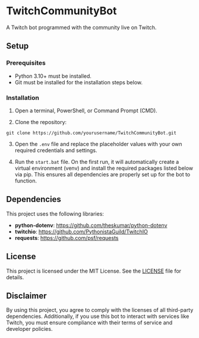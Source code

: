 # TwitchCommunityBot
A Twitch bot programmed with the community live on Twitch.


## Setup

### Prerequisites
- Python 3.10+ must be installed.
- Git must be installed for the installation steps below.

### Installation
1.  Open a terminal, PowerShell, or Command Prompt (CMD).
  
2.  Clone the repository:
   ```
   git clone https://github.com/yourusername/TwitchCommunityBot.git
   ```

3.  Open the `.env` file and replace the placeholder values with your own required credentials and settings.

4.  Run the `start.bat` file. On the first run, it will automatically create a virtual environment (venv) and install the required packages listed below via pip. This ensures all dependencies are properly set up for the bot to function.
   


## Dependencies
This project uses the following libraries:

- **python-dotenv**: https://github.com/theskumar/python-dotenv
- **twitchio**: https://github.com/PythonistaGuild/TwitchIO
- **requests**: https://github.com/psf/requests

## License
This project is licensed under the MIT License. See the [LICENSE](LICENSE) file for details.

## Disclaimer
By using this project, you agree to comply with the licenses of all third-party dependencies. Additionally, if you use this bot to interact with services like Twitch, you must ensure compliance with their terms of service and developer policies.
